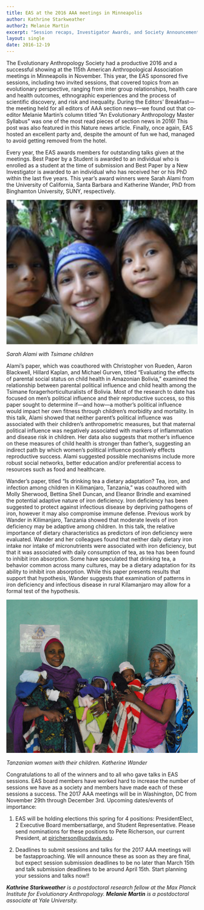 ```yaml
---
title: EAS at the 2016 AAA meetings in Minneapolis
author: Kathrine Starkweather
author2: Melanie Martin
excerpt: "Session recaps, Investigator Awards, and Society Announcements"
layout: single
date: 2016-12-19
---
```


The Evolutionary Anthropology Society had a productive 2016 and a successful showing at the 115th American Anthropological Association meetings in Minneapolis in November. This year, the EAS sponsored five sessions, including two invited sessions, that covered topics from an evolutionary perspective, ranging from inter­ group relationships, health care and health outcomes, ethnographic experiences and the process of scientific discovery, and risk and inequality. During the Editors’ Breakfast—the meeting held for all editors of AAA section news—we found out that co­editor Melanie Martin’s column titled “An Evolutionary Anthropology Master Syllabus” was one of the most read pieces of section news in 2016! This post was also featured in this Nature news article. Finally, once again, EAS hosted an excellent party and, despite the amount of fun we had, managed to avoid getting removed from the hotel.

Every year, the EAS awards members for outstanding talks given at the meetings. Best Paper by a Student is awarded to an individual who is enrolled as a student at the time of submission and Best Paper by a New Investigator is awarded to an individual who has received her or his PhD within the last five years. This year’s award winners were Sarah Alami from the University of California, Santa Barbara and Katherine Wander, PhD from Binghamton University, SUNY, respectively.

![](/assets/images/salami.png)

*Sarah Alami with Tsimane children*

Alami’s paper, which was coauthored with Christopher von Rueden, Aaron Blackwell, Hillard Kaplan, and Michael Gurven, titled “Evaluating the effects of parental social status on child health in Amazonian Bolivia,” examined the relationship between parental political influence and child health among the Tsimane forager­horticulturalists of Bolivia. Most of the research to date has focused on men’s political influence and their reproductive success, so this paper sought to determine if—and how—a mother’s political influence would impact her own fitness through children’s morbidity and mortality. In this talk, Alami showed that neither parent’s political influence was associated with their children’s anthropometric measures, but that maternal political influence was negatively associated with markers of inflammation and disease risk in children. Her data also suggests that mother’s influence on these measures of child health is stronger than father’s, suggesting an indirect path by which women’s political influence positively effects reproductive success. Alami suggested possible mechanisms include more robust social networks, better education and/or preferential access to resources such as food and healthcare.

Wander’s paper, titled “Is drinking tea a dietary adaptation? Tea, iron, and infection among children in Kilimanjaro, Tanzania,” was coauthored with Molly Sherwood, Bettina Shell­ Duncan, and Eleanor Brindle and examined the potential adaptive nature of iron deficiency. Iron deficiency has been suggested to protect against infectious disease by depriving pathogens of iron, however it may also compromise immune defense. Previous work by Wander in Kilimanjaro, Tanzania showed that moderate levels of iron deficiency may be adaptive among children. In this talk, the relative importance of dietary characteristics as predictors of iron deficiency were evaluated. Wander and her colleagues found that neither daily dietary iron intake nor intake of micronutrients were associated with iron deficiency, but that it was associated with daily consumption of tea, as tea has been found to inhibit iron absorption. Some have speculated that drinking tea, a behavior common across many cultures, may be a dietary adaptation for its ability to inhibit iron absorption. While this paper presents results that support that hypothesis, Wander suggests that examination of patterns in iron deficiency and infectious disease in rural Kilamanjaro may allow for a formal test of the hypothesis.

![](/assets/images/tanzanian-women.png)

*Tanzanian women with their children. Katherine Wander*

Congratulations to all of the winners and to all who gave talks in EAS sessions. EAS board members have worked hard to increase the number of sessions we have as a society and members have made each of these sessions a success. The 2017 AAA meetings will be in Washington, DC from November 29th through December 3rd. Upcoming dates/events of importance:

1. EAS will be holding elections this spring for 4 positions: President­Elect, 2 Executive Board members­at­large, and Student Representative. Please send nominations for these positions to Pete Richerson, our current President, at pjricherson@ucdavis.edu.

2. Deadlines to submit sessions and talks for the 2017 AAA meetings will be fast­approaching. We will announce these as soon as they are final, but expect session submission deadlines to be no later than March 15th and talk submission deadlines to be around April 15th. Start planning your sessions and talks now!!

***Kathrine Starkweather*** *is a postdoctoral research fellow at the Max Planck Institute for Evolutionary Anthropology.* ***Melanie Martin*** *is a postdoctoral associate at Yale University.*

